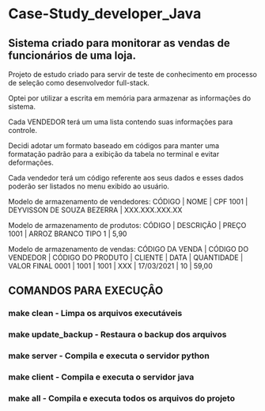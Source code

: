 # Case-Study_developer_Java
 
## Sistema criado para monitorar as vendas de funcionários de uma loja.

Projeto de estudo criado para servir de teste de conhecimento em processo de seleção como desenvolvedor full-stack.

Optei por utilizar a escrita em memória para armazenar as informações do sistema.

Cada VENDEDOR terá um uma lista contendo suas informações para controle.

Decidi adotar um formato baseado em códigos para manter uma formatação padrão para a exibição da tabela no terminal e evitar deformações.

Cada vendedor terá um código referente aos seus dados e esses dados poderão ser listados no menu exibido ao usuário.

Modelo de armazenamento de vendedores:
CÓDIGO |           NOME             |      CPF
 1001  | DEYVISSON DE SOUZA BEZERRA | XXX.XXX.XXX.XX  

Modelo de armazenamento de produtos:
CÓDIGO |           DESCRIÇÃO             |      PREÇO
 1001  |       ARROZ BRANCO TIPO 1       |      5,90  

Modelo de armazenamento de vendas:
CÓDIGO DA VENDA | CÓDIGO DO VENDEDOR | CÓDIGO DO PRODUTO | CLIENTE |    DATA    | QUANTIDADE | VALOR FINAL
     0001       |      1001          |       1001        |   XXX   | 17/03/2021 |      10    |    59,00
     
## COMANDOS PARA EXECUÇÂO

### make clean - Limpa os arquivos executáveis

### make update_backup - Restaura o backup dos arquivos

### make server - Compila e executa o servidor python

### make client - Compila e executa o servidor java

### make all - Compila e executa todos os arquivos do projeto

